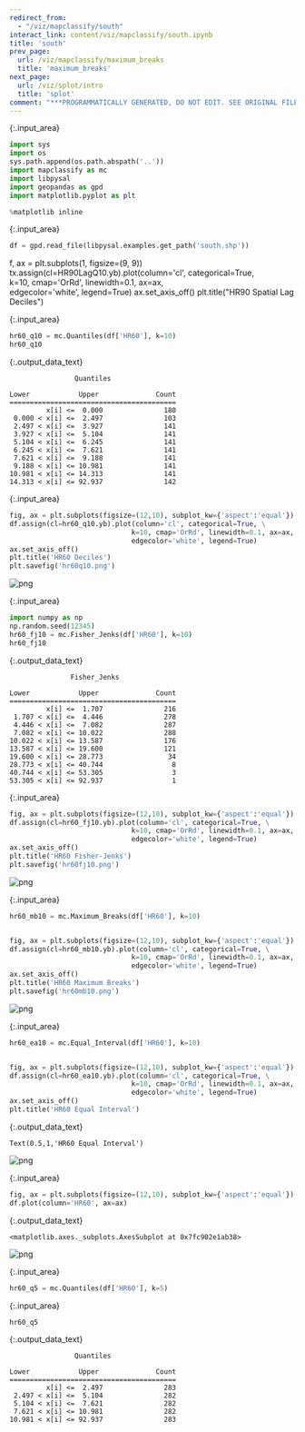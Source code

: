 ```yaml
---
redirect_from:
  - "/viz/mapclassify/south"
interact_link: content/viz/mapclassify/south.ipynb
title: 'south'
prev_page:
  url: /viz/mapclassify/maximum_breaks
  title: 'maximum_breaks'
next_page:
  url: /viz/splot/intro
  title: 'splot'
comment: "***PROGRAMMATICALLY GENERATED, DO NOT EDIT. SEE ORIGINAL FILES IN /content***"
---
```




{:.input_area}
```python
import sys
import os
sys.path.append(os.path.abspath('..'))
import mapclassify as mc
import libpysal
import geopandas as gpd
import matplotlib.pyplot as plt

%matplotlib inline
```




{:.input_area}
```python
df = gpd.read_file(libpysal.examples.get_path('south.shp'))
```


f, ax = plt.subplots(1, figsize=(9, 9))
tx.assign(cl=HR90LagQ10.yb).plot(column='cl', categorical=True, \
        k=10, cmap='OrRd', linewidth=0.1, ax=ax, \
        edgecolor='white', legend=True)
ax.set_axis_off()
plt.title("HR90 Spatial Lag Deciles")



{:.input_area}
```python
hr60_q10 = mc.Quantiles(df['HR60'], k=10)
hr60_q10
```





{:.output_data_text}
```
                Quantiles                
 
Lower            Upper              Count
=========================================
         x[i] <=  0.000               180
 0.000 < x[i] <=  2.497               103
 2.497 < x[i] <=  3.927               141
 3.927 < x[i] <=  5.104               141
 5.104 < x[i] <=  6.245               141
 6.245 < x[i] <=  7.621               141
 7.621 < x[i] <=  9.188               141
 9.188 < x[i] <= 10.981               141
10.981 < x[i] <= 14.313               141
14.313 < x[i] <= 92.937               142
```





{:.input_area}
```python
fig, ax = plt.subplots(figsize=(12,10), subplot_kw={'aspect':'equal'})
df.assign(cl=hr60_q10.yb).plot(column='cl', categorical=True, \
                              k=10, cmap='OrRd', linewidth=0.1, ax=ax, \
                              edgecolor='white', legend=True)
ax.set_axis_off()
plt.title('HR60 Deciles')
plt.savefig('hr60q10.png')
```



![png](../../images/viz/mapclassify/south_4_0.png)




{:.input_area}
```python
import numpy as np
np.random.seed(12345)
hr60_fj10 = mc.Fisher_Jenks(df['HR60'], k=10)
hr60_fj10
```





{:.output_data_text}
```
               Fisher_Jenks              
 
Lower            Upper              Count
=========================================
         x[i] <=  1.707               216
 1.707 < x[i] <=  4.446               278
 4.446 < x[i] <=  7.082               287
 7.082 < x[i] <= 10.022               288
10.022 < x[i] <= 13.587               176
13.587 < x[i] <= 19.600               121
19.600 < x[i] <= 28.773                34
28.773 < x[i] <= 40.744                 8
40.744 < x[i] <= 53.305                 3
53.305 < x[i] <= 92.937                 1
```





{:.input_area}
```python
fig, ax = plt.subplots(figsize=(12,10), subplot_kw={'aspect':'equal'})
df.assign(cl=hr60_fj10.yb).plot(column='cl', categorical=True, \
                              k=10, cmap='OrRd', linewidth=0.1, ax=ax, \
                              edgecolor='white', legend=True)
ax.set_axis_off()
plt.title('HR60 Fisher-Jenks')
plt.savefig('hr60fj10.png')
```



![png](../../images/viz/mapclassify/south_6_0.png)




{:.input_area}
```python
hr60_mb10 = mc.Maximum_Breaks(df['HR60'], k=10)


fig, ax = plt.subplots(figsize=(12,10), subplot_kw={'aspect':'equal'})
df.assign(cl=hr60_mb10.yb).plot(column='cl', categorical=True, \
                              k=10, cmap='OrRd', linewidth=0.1, ax=ax, \
                              edgecolor='white', legend=True)
ax.set_axis_off()
plt.title('HR60 Maximum Breaks')
plt.savefig('hr60mb10.png')
```



![png](../../images/viz/mapclassify/south_7_0.png)




{:.input_area}
```python
hr60_ea10 = mc.Equal_Interval(df['HR60'], k=10)


fig, ax = plt.subplots(figsize=(12,10), subplot_kw={'aspect':'equal'})
df.assign(cl=hr60_ea10.yb).plot(column='cl', categorical=True, \
                              k=10, cmap='OrRd', linewidth=0.1, ax=ax, \
                              edgecolor='white', legend=True)
ax.set_axis_off()
plt.title('HR60 Equal Interval')
```





{:.output_data_text}
```
Text(0.5,1,'HR60 Equal Interval')
```




![png](../../images/viz/mapclassify/south_8_1.png)




{:.input_area}
```python
fig, ax = plt.subplots(figsize=(12,10), subplot_kw={'aspect':'equal'})
df.plot(column='HR60', ax=ax)
```





{:.output_data_text}
```
<matplotlib.axes._subplots.AxesSubplot at 0x7fc902e1ab38>
```




![png](../../images/viz/mapclassify/south_9_1.png)




{:.input_area}
```python
hr60_q5 = mc.Quantiles(df['HR60'], k=5)
```




{:.input_area}
```python
hr60_q5
```





{:.output_data_text}
```
                Quantiles                
 
Lower            Upper              Count
=========================================
         x[i] <=  2.497               283
 2.497 < x[i] <=  5.104               282
 5.104 < x[i] <=  7.621               282
 7.621 < x[i] <= 10.981               282
10.981 < x[i] <= 92.937               283
```


